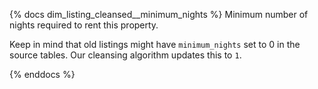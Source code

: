 {% docs dim_listing_cleansed__minimum_nights %} 
Minimum number of nights required to rent this property.

Keep in mind that old listings might have `minimum_nights` set to 0 in the source tables. Our cleansing algorithm updates this to `1`.

{% enddocs %}
